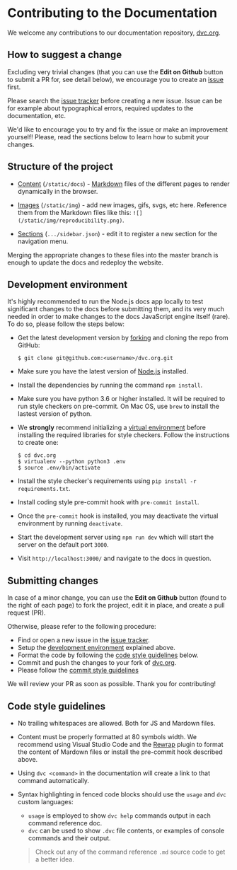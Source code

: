 # Contributing to the Documentation

We welcome any contributions to our documentation repository,
[dvc.org](https://github.com/iterative/dvc.org).

## How to suggest a change

Excluding very trivial changes (that you can use the **Edit on Github** button
to submit a PR for, see detail below), we encourage you to create an
[issue](https://github.com/iterative/dvc.org/issues) first.

Please search the [issue tracker](https://github.com/iterative/dvc.org/issues)
before creating a new issue. Issue can be for example about typographical
errors, required updates to the documentation, etc.

We'd like to encourage you to try and fix the issue or make an improvement
yourself! Please, read the sections below to learn how to submit your changes.

## Structure of the project

- [Content](https://github.com/iterative/dvc.org/tree/master/static/docs)
  (`/static/docs`) -
  [Markdown](https://guides.github.com/features/mastering-markdown/) files of
  the different pages to render dynamically in the browser.

- [Images](https://github.com/iterative/dvc.org/tree/master/static/img)
  (`/static/img`) - add new images, gifs, svgs, etc here. Reference them from
  the Markdown files like this: `![](/static/img/reproducibility.png)`.

- [Sections](https://github.com/iterative/dvc.org/tree/master/src/Documentation/sidebar.json)
  (`.../sidebar.json`) - edit it to register a new section for the navigation
  menu.

Merging the appropriate changes to these files into the master branch is enough
to update the docs and redeploy the website.

## Development environment

It's highly recommended to run the Node.js docs app locally to test significant
changes to the docs before submitting them, and its very much needed in order to
make changes to the docs JavaScript engine itself (rare). To do so, please
follow the steps below:

- Get the latest development version by
  [forking](https://help.github.com/en/articles/fork-a-repo) and cloning the
  repo from GitHub:

  ```dvc
  $ git clone git@github.com:<username>/dvc.org.git
  ```

- Make sure you have the latest version of [Node.js](https://nodejs.org/en/)
  installed.
- Install the dependencies by running the command `npm install`.
- Make sure you have python 3.6 or higher installed. It will be required to run
  style checkers on pre-commit. On Mac OS, use `brew` to install the lastest
  version of python.
- We **strongly** recommend initializing a
  [virtual environment](https://virtualenv.pypa.io/en/latest/userguide/) before
  installing the required libraries for style checkers. Follow the instructions
  to create one:

  ```dvc
  $ cd dvc.org
  $ virtualenv --python python3 .env
  $ source .env/bin/activate
  ```

- Install the style checker's requirements using
  `pip install -r requirements.txt`.
- Install coding style pre-commit hook with `pre-commit install`.
- Once the `pre-commit` hook is installed, you may deactivate the virtual
  environment by running `deactivate`.
- Start the development server using `npm run dev` which will start the server
  on the default port `3000`.
- Visit `http://localhost:3000/` and navigate to the docs in question.

## Submitting changes

In case of a minor change, you can use the **Edit on Github** button (found to
the right of each page) to fork the project, edit it in place, and create a pull
request (PR).

Otherwise, please refer to the following procedure:

- Find or open a new issue in the
  [issue tracker](https://github.com/iterative/dvc.org/issues).
- Setup the [development environment](#development-environment) explained above.
- Format the code by following the
  [code style guidelines](#code-style-guidelines) below.
- Commit and push the changes to your fork of
  [dvc.org](https://github.com/iterative/dvc.org.git).
- Please follow the [commit style guidelines](#commit-style-guidelines)

We will review your PR as soon as possible. Thank you for contributing!

## Code style guidelines

- No trailing whitespaces are allowed. Both for JS and Mardown files.
- Content must be properly formatted at 80 symbols width. We recommend using
  Visual Studio Code and the
  [Rewrap](https://marketplace.visualstudio.com/items?itemName=stkb.rewrap)
  plugin to format the content of Mardown files or install the pre-commit hook
  described above.
- Using `dvc <command>` in the documentation will create a link to that command
  automatically.
- Syntax highlighting in fenced code blocks should use the `usage` and `dvc`
  custom languages:

  - `usage` is employed to show `dvc help` commands output in each command
    reference doc.
  - `dvc` can be used to show `.dvc` file contents, or examples of console
    commands and their output.

  > Check out any of the command reference `.md` source code to get a better
  > idea.
